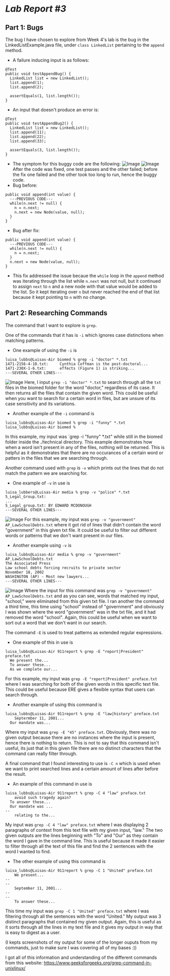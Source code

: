# *Lab Report #3*

## Part 1: Bugs
The bug I have chosen to explore from Week 4's lab is the bug in the LinkedListExample.java file, under `class LinkedList` pertaining to the `append` method.
- A failure inducing input is as follows:
```
@Test
public void testAppendBug() {
  LinkedList list = new LinkedList();
  list.append(1);
  list.append(2);

  assertEquals(1, list.length());
}
```
- An input that doesn't produce an error is:
```
@Test
public void testAppendBug2() {
  LinkedList list = new LinkedList();
  list.append(11);
  list.append(22);
  list.append(33);

  assertEquals(3, list.length());
}
```
- The symptom for this buggy code are the following: ![Image](slowTests.png) ![Image](passedTests.png)
After the code was fixed, one test passes and the other failed; before the fix one failed and the other took too long to run, hence the buggy code.
- Bug before:
```
public void append(int value) {
  ---PREVIOUS CODE---
  while(n.next != null) {
    n = n.next;
    n.next = new Node(value, null);
  }
}
```
- Bug after fix:
```
public void append(int value) {
  ---PREVIOUS CODE---
  while(n.next != null) {
    n = n.next;
  }
  n.next = new Node(value, null);
}
```
-  This fix addressed the issue becaue the `while` loop in the `append` method was iterating through the list while `n.next` was not null, but it continued to assign `next` to `n` and a new node with that value would be added to the list. So it kept iterating over `n` but never reached the end of that list because it kept pointing to `n` with no change.

## Part 2: Researching Commands
The command that I want to explore is `grep`.

One of the commands that it has is `-i` which ignores case distinctions when matching patterns. 
- One example of using the `-i` is

```
luisa_lubbs@Luisas-Air biomed % grep -i "doctor" *.txt
1471-2156-4-10.txt:     Cynthia Coffman is the post-doctoral...
1471-230X-1-6.txt:      effects (Figure 1) is striking...
---SEVERAL OTHER LINES---
```

![Image](-iExample1.png) 
Here, I input `grep -i "doctor" *.txt` to search through all the `txt` files in the biomed folder for the word "doctor," regardless of its case. It then returns all the files that contain the given word. This could be useful when you want to search for a certain word in files, but are unsure of its case sensitivity and its variations.
- Another example of the `-i` command is

```
luisa_lubbs@Luisas-Air biomed % grep -i "funny" *.txt
luisa_lubbs@Luisas-Air biomed %
```

In this example, my input was `grep -i "funny" *.txt" while still in the biomed folder inside the ./technical directory. This example demonstrates how when a word isn't present in any of the files, nothing will be returned. This is helpful as it demonstrates that there are no occurances of a certain word or patters in the files that we are searching through. 


Another command used with `grep` is `-v` which prints out the lines that do not match the pattern we are searching for. 
- One example of `-v` in use is

```
luisa_lubbers@Luisas-Air media % grep -v "police" *.txt
5_Legal_Group.txt:
...
5_Legal_group.txt: BY EDWARD MCDONOUGH
---SEVERAL OTHER LINES---
```

![Image](-vExample1.png) 
For this example, my input was `grep -v "government" AP_LawSchoolDebts.txt` where it got rid of lines that didn't contain the word "government" in this given txt file. It could be useful to filter out different words or patterns that we don't want present in our files.
- Another example using `-v` is

```
luisa_lubbs@Luisas-Air media % grep -v "government" AP_LawSchoolDebts.txt
The Associated Press
Law school debts forcing recruits to private sector
November 18, 2002
WASHINGTON (AP) - Most new lawyers...
---SEVERAL OTHER LINES---
```

![Image](-vExample2.png) 
Where the input for this command was `grep -v "government" AP_LawSchoolDebts.txt` and as you can see, words that matched my input, "school," were eliminated from this given txt file. I ran another the command a third time, this time using "school" instead of "government" and obviously I was shown where the word "government" was in the txt file, and it had removed the word "school". Again, this could be useful when we want to sort out a word that we don't want in our search. 


The command `-E` is used to treat patterns as extended regular expressions. 
- One example of this in use is

```
luisa_lubbs@Luisas-Air 911report % grep -E "report|President" preface.txt
  We present the...
  To answer these...
  As we complete our...
```

For this example, my input was `grep -E "report|President" preface.txt` where I was searching for both of the given words in this specific text file. This could be useful because ERE gives a flexible syntax that users can search through. 
- Another example of using this command is

```
luisa_lubbs@Luisas-Air 911report % grep -E "law|history" preface.txt
    Septermber 11, 2001...
  Our mandate was...
```

Where my input was `grep -E "45" preface.txt`. Obviously, there was no given output because there are no instances where the input is present, hence there is nothing to return. This is not to say that this command isn't useful, its just that in this given file there are no distinct characters that the command can really filter through. 

A final command that I found interesting to use is `-C n` which is used when we want to print searched lines and a certain amount of lines after before the result. 
- An example of this command in use is

```
luisa_lubbs@Luisas-Air 911report % grep -C 4 "law" preface.txt
    avoid such tragedy again?
  To answer these...
  Our mandate was ...
--
    relating to the...
```

My input was `grep -C 4 "law" preface.txt` where I was displaying 2 paragraphs of context from this text file with my given input, "law." The two given outputs are the lines beginning with "To" and "Our" as they contain the word I gave in the command line. This is useful because it made it easier to filter through all the text of this file and find the 2 sentences with the word I wanted to find.
- The other example of using this command is

```
luisa_lubbs@Luisas-Air 911report % grep -C 1 "United" preface.txt
    We present...
--
--
    September 11, 2001...
--
--
    To answer these...
```

This time my input was `grep -C 1 "United" preface.txt` where I was filtering through all the sentences with the word "United." My output was 3 distinct paragraphs that contained my given output. Again, this is useful as it sorts through all the lines in my text file and it gives my output in way that is easy to digest as a user. 

(I kepts screenshots of my output for some of the longer ouputs from my commands, just to make sure I was covering all of my bases :))

I got all of this information and understanding of the different commands from this website: https://www.geeksforgeeks.org/grep-command-in-unixlinux/
